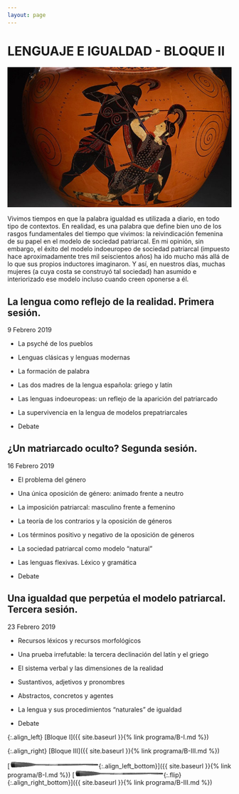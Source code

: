 ```yaml
---
layout: page
---
```


LENGUAJE E IGUALDAD - BLOQUE II
==============================

![Imagen](/assets/images/2.jpg "Titulo")

Vivimos tiempos en que la palabra igualdad es utilizada a diario, en todo tipo de contextos. En realidad, es una palabra que define bien uno de los rasgos fundamentales del tiempo que vivimos: la reivindicación femenina de su papel en el modelo de sociedad patriarcal. En mi opinión, sin embargo, el éxito del modelo indoeuropeo de sociedad patriarcal (impuesto hace aproximadamente tres mil seiscientos años) ha ido mucho más allá de lo que sus propios inductores imaginaron. Y así, en nuestros días, muchas mujeres (a cuya costa se construyó tal sociedad) han asumido e interiorizado ese modelo incluso cuando creen oponerse a él.

La lengua como reflejo de la realidad. Primera sesión.
------------------------------------------------------
  9 Febrero 2019

* La psyché de los pueblos
* Lenguas clásicas y lenguas modernas
* La formación de palabra

* Las dos madres de la lengua española: griego y latín
* Las lenguas indoeuropeas: un reflejo de la aparición del patriarcado
* La supervivencia en la lengua de modelos prepatriarcales
* Debate

¿Un matriarcado oculto? Segunda sesión.
----------------------------------------
  16 Febrero 2019

* El problema del género
* Una única oposición de género: animado frente a neutro
* La imposición patriarcal: masculino frente a femenino

* La teoría de los contrarios y la oposición de géneros
* Los términos positivo y negativo de la oposición de géneros
* La sociedad patriarcal como modelo “natural”
* Las lenguas flexivas. Léxico y gramática
* Debate

Una igualdad que perpetúa el modelo patriarcal. Tercera sesión.
---------------------------------------------------------------
   23 Febrero 2019

* Recursos léxicos y recursos morfológicos
* Una prueba irrefutable: la tercera declinación del latín y el griego
* El sistema verbal y las dimensiones de la realidad

* Sustantivos, adjetivos y pronombres
* Abstractos, concretos y agentes
* La lengua y sus procedimientos “naturales” de igualdad
* Debate



{:.align_left}
[Bloque I]({{ site.baseurl }}{% link programa/B-I.md %})

{:.align_right}
[Bloque III]({{ site.baseurl }}{% link programa/B-III.md %})

[<img src="/assets/images/oar.png"/>{:.align_left_bottom}]({{ site.baseurl }}{% link programa/B-I.md %})
[<img src="/assets/images/oar.png"/>{:.flip}{:.align_right_bottom}]({{ site.baseurl }}{% link programa/B-III.md %})
